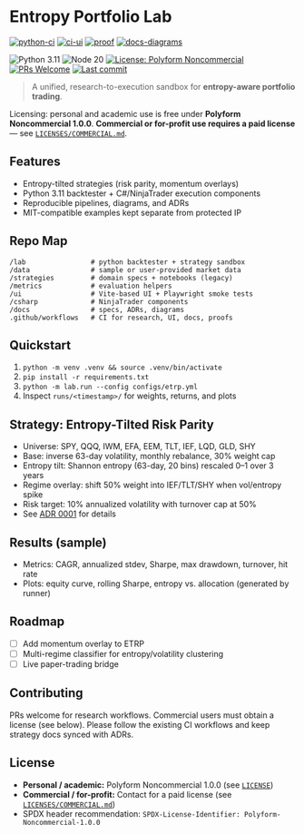 # Entropy Portfolio Lab

<!-- ===== Project Badges ===== -->
[![python-ci](https://github.com/derekwins88/Entropy-Portfolio-Lab/actions/workflows/ci-python.yml/badge.svg?branch=main)](https://github.com/derekwins88/Entropy-Portfolio-Lab/actions/workflows/ci-python.yml)
[![ci-ui](https://github.com/derekwins88/Entropy-Portfolio-Lab/actions/workflows/ci-ui.yml/badge.svg?branch=main)](https://github.com/derekwins88/Entropy-Portfolio-Lab/actions/workflows/ci-ui.yml)
[![proof](https://github.com/derekwins88/Entropy-Portfolio-Lab/actions/workflows/ci-proof.yml/badge.svg?branch=main)](https://github.com/derekwins88/Entropy-Portfolio-Lab/actions/workflows/ci-proof.yml)
[![docs-diagrams](https://github.com/derekwins88/Entropy-Portfolio-Lab/actions/workflows/docs-diagrams.yml/badge.svg?branch=main)](https://github.com/derekwins88/Entropy-Portfolio-Lab/actions/workflows/docs-diagrams.yml)

![Python 3.11](https://img.shields.io/badge/Python-3.11-3776AB?logo=python&logoColor=white)
![Node 20](https://img.shields.io/badge/Node-20-339933?logo=node.js&logoColor=white)
[![License: Polyform Noncommercial](https://img.shields.io/badge/License-Polyform%20NC-blue.svg)](LICENSE)
[![PRs Welcome](https://img.shields.io/badge/PRs-welcome-brightgreen.svg)](.github/CONTRIBUTING.md)
[![Last commit](https://img.shields.io/github/last-commit/derekwins88/Entropy-Portfolio-Lab.svg)](https://github.com/derekwins88/Entropy-Portfolio-Lab/commits/main)

> A unified, research-to-execution sandbox for **entropy-aware portfolio trading**.

Licensing: personal and academic use is free under **Polyform Noncommercial 1.0.0**. **Commercial or for-profit use requires a paid license** — see [`LICENSES/COMMERCIAL.md`](LICENSES/COMMERCIAL.md).

## Features
- Entropy-tilted strategies (risk parity, momentum overlays)
- Python 3.11 backtester + C#/NinjaTrader execution components
- Reproducible pipelines, diagrams, and ADRs
- MIT-compatible examples kept separate from protected IP

## Repo Map

```
/lab                # python backtester + strategy sandbox
/data               # sample or user-provided market data
/strategies         # domain specs + notebooks (legacy)
/metrics            # evaluation helpers
/ui                 # Vite-based UI + Playwright smoke tests
/csharp             # NinjaTrader components
/docs               # specs, ADRs, diagrams
.github/workflows   # CI for research, UI, docs, proofs
```

## Quickstart
1. `python -m venv .venv && source .venv/bin/activate`
2. `pip install -r requirements.txt`
3. `python -m lab.run --config configs/etrp.yml`
4. Inspect `runs/<timestamp>/` for weights, returns, and plots

## Strategy: Entropy-Tilted Risk Parity
- Universe: SPY, QQQ, IWM, EFA, EEM, TLT, IEF, LQD, GLD, SHY
- Base: inverse 63-day volatility, monthly rebalance, 30% weight cap
- Entropy tilt: Shannon entropy (63-day, 20 bins) rescaled 0–1 over 3 years
- Regime overlay: shift 50% weight into IEF/TLT/SHY when vol/entropy spike
- Risk target: 10% annualized volatility with turnover cap at 50%
- See [ADR 0001](docs/adr/0001-entropy-tilted-risk-parity.md) for details

## Results (sample)
- Metrics: CAGR, annualized stdev, Sharpe, max drawdown, turnover, hit rate
- Plots: equity curve, rolling Sharpe, entropy vs. allocation (generated by runner)

## Roadmap
- [ ] Add momentum overlay to ETRP
- [ ] Multi-regime classifier for entropy/volatility clustering
- [ ] Live paper-trading bridge

## Contributing
PRs welcome for research workflows. Commercial users must obtain a license (see below). Please follow the existing CI workflows and keep strategy docs synced with ADRs.

## License
- **Personal / academic:** Polyform Noncommercial 1.0.0 (see [`LICENSE`](LICENSE))
- **Commercial / for-profit:** Contact for a paid license (see [`LICENSES/COMMERCIAL.md`](LICENSES/COMMERCIAL.md))
- SPDX header recommendation: `SPDX-License-Identifier: Polyform-Noncommercial-1.0.0`
